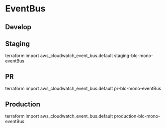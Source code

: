 # EventBus

## Develop

## Staging
terraform import aws_cloudwatch_event_bus.default staging-blc-mono-eventBus

## PR
terraform import aws_cloudwatch_event_bus.default pr-blc-mono-eventBus

## Production
terraform import aws_cloudwatch_event_bus.default production-blc-mono-eventBus
